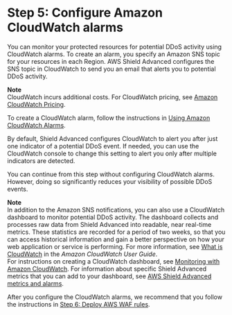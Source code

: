 # Step 5: Configure Amazon CloudWatch alarms<a name="ddos-get-started-cloudwatch"></a>

You can monitor your protected resources for potential DDoS activity using CloudWatch alarms\. To create an alarm, you specify an Amazon SNS topic for your resources in each Region\. AWS Shield Advanced configures the SNS topic in CloudWatch to send you an email that alerts you to potential DDoS activity\.

**Note**  
CloudWatch incurs additional costs\. For CloudWatch pricing, see [Amazon CloudWatch Pricing](https://aws.amazon.com/cloudwatch/pricing/)\.

To create a CloudWatch alarm, follow the instructions in [Using Amazon CloudWatch Alarms](https://docs.aws.amazon.com/AmazonCloudWatch/latest/monitoring/AlarmThatSendsEmail.html)\.

By default, Shield Advanced configures CloudWatch to alert you after just one indicator of a potential DDoS event\. If needed, you can use the CloudWatch console to change this setting to alert you only after multiple indicators are detected\. 

You can continue from this step without configuring CloudWatch alarms\. However, doing so significantly reduces your visibility of possible DDoS events\.

**Note**  
In addition to the Amazon SNS notifications, you can also use a CloudWatch dashboard to monitor potential DDoS activity\. The dashboard collects and processes raw data from Shield Advanced into readable, near real\-time metrics\. These statistics are recorded for a period of two weeks, so that you can access historical information and gain a better perspective on how your web application or service is performing\. For more information, see [What is CloudWatch](https://docs.aws.amazon.com/AmazonCloudWatch/latest/DeveloperGuide/WhatIsCloudWatch.html) in the *Amazon CloudWatch User Guide*\.  
For instructions on creating a CloudWatch dashboard, see [Monitoring with Amazon CloudWatch](monitoring-cloudwatch.md)\. For information about specific Shield Advanced metrics that you can add to your dashboard, see [AWS Shield Advanced metrics and alarms](monitoring-cloudwatch.md#set-ddos-alarms)\. 

After you configure the CloudWatch alarms, we recommend that you follow the instructions in [Step 6: Deploy AWS WAF rules](deploy-waf-automations.md)\.